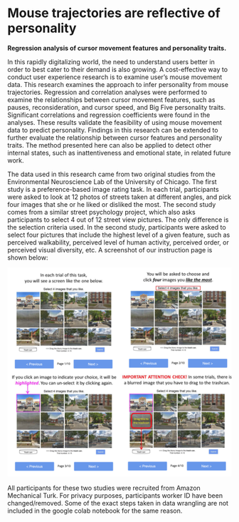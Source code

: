 # Mouse trajectories are reflective of personality  
**Regression analysis of cursor movement features and personality traits.**

In this rapidly digitalizing world, the need to understand users better in order to best cater to their demand is also growing. A cost-effective way to conduct user experience research is to examine user’s mouse movement data. This research examines the approach to infer personality from mouse trajectories. Regression and correlation analyses were performed to examine the relationships between cursor movement features, such as pauses, reconsideration, and cursor speed, and Big Five personality traits. Significant correlations and regression coefficients were found in the analyses. These results validate the feasibility of using mouse movement data to predict personality. Findings in this research can be extended to further evaluate the relationship between cursor features and personality traits. The method presented here can also be applied to detect other internal states, such as inattentiveness and emotional state, in related future work.


The data used in this research came from two original studies from the Environmental Neuroscience Lab of the University of Chicago. The first study is a preference-based image rating task. In each trial, participants were asked to look at 12 photos of streets taken at different angles, and pick four images that she or he liked or disliked the most. The second study comes from a similar street psychology project, which also asks participants to select 4 out of 12  street view pictures. The only difference is the selection criteria used. In the second study, participants were asked to select four pictures that include the highest level of a given feature, such as perceived walkability, perceived level of human activity,  perceived order,  or perceived visual diversity, etc. A screenshot of our instruction page is shown below:

![Instruction page for participants](https://github.com/tianyueniu/mouse_movement_personality/blob/master/AMT_instructions.png)

All participants for these two studies were recruited from Amazon Mechanical Turk. For privacy purposes, participants worker ID have been changed/removed. Some of the exact steps taken in data wrangling are not included in the google colab notebook for the same reason. 


